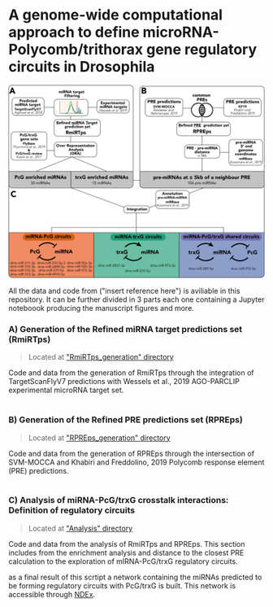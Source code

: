 # A genome-wide computational approach to define microRNA-Polycomb/trithorax gene regulatory circuits in Drosophila

<img src="https://github.com/j-solor/Drosophila-miRNA-PcG-circuits/blob/main/misc/Figure1.png">

All the data and code from ("insert reference here")
is aviliable in this repository. It can be further
divided in 3 parts each one containing a Jupyter noteboook producing the manuscript figures and more.

### A) Generation of the Refined miRNA target predictions set (RmiRTps)
> Located at ["RmiRTps_generation" directory](https://github.com/j-solor/Drosophila-miRNA-PcG-circuits/tree/main/RmiRTps_generation)

Code and data from the generation of RmiRTps through the integration of TargetScanFlyV7 predictions with Wessels et al., 2019 AGO-PARCLIP experimental microRNA target set.
<br/><br/>


### B) Generation of the Refined PRE predictions set (RPREps) 
> Located at ["RPREps_generation" directory](https://github.com/j-solor/Drosophila-miRNA-PcG-circuits/tree/main/RPREps_generation)

Code and data from the generation of RPREps  through the intersection of SVM-MOCCA and Khabiri and Freddolino, 2019 Polycomb response element (PRE) predictions.
<br/><br/>


### C) Analysis of miRNA-PcG/trxG crosstalk interactions: Definition of regulatory circuits
> Located at ["Analysis" directory](https://github.com/JacoboSolorzano/TFM/tree/master/Analysis "Title")

Code and data from the analysis of RmiRTps and RPREps. This section includes from the enrichment analysis and distance to the closest PRE calculation to the exploration of mIRNA-PcG/trxG regulatory circuits.

as a final result of this scrtipt a network containing the miRNAs predicted to be forming regulatory circuits with PcG/trxG is built. This network is accessible through [NDEx](https://www.ndexbio.org/#/networkset/998959df-1a4e-11ed-ac45-0ac135e8bacf?accesskey=6e232187b6745a196eca1d0321b2f8befd6dbd737e83a4407e6c9ce29e9842a0).

<br/><br/>


